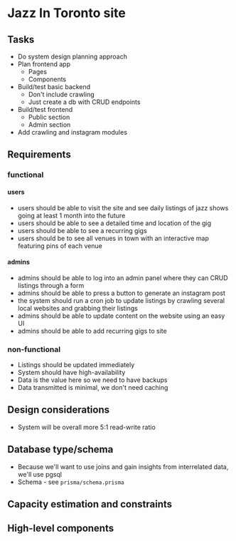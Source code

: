 # Jazz In Toronto site

## Tasks

- Do system design planning approach
- Plan frontend app
  - Pages
  - Components
- Build/test basic backend
  - Don't include crawling
  - Just create a db with CRUD endpoints
- Build/test frontend
  - Public section
  - Admin section
- Add crawling and instagram modules

## Requirements

### functional

#### users

- users should be able to visit the site and see daily listings of jazz shows going at least 1 month into the future
- users should be able to see a detailed time and location of the gig
- users should be able to see a recurring gigs
- users should be to see all venues in town with an interactive map featuring pins of each venue

#### admins

- admins should be able to log into an admin panel where they can CRUD listings through a form
- admins should be able to press a button to generate an instagram post
- the system should run a cron job to update listings by crawling several local websites and grabbing their listings
- admins should be able to update content on the website using an easy UI
- admins should be able to add recurring gigs to site

### non-functional

- Listings should be updated immediately
- System should have high-availability
- Data is the value here so we need to have backups
- Data transmitted is minimal, we don't need caching

## Design considerations

- System will be overall more 5:1 read-write ratio

## Database type/schema

- Because we'll want to use joins and gain insights from interrelated data, we'll use pgsql
- Schema - see `prisma/schema.prisma`

## Capacity estimation and constraints

## High-level components
